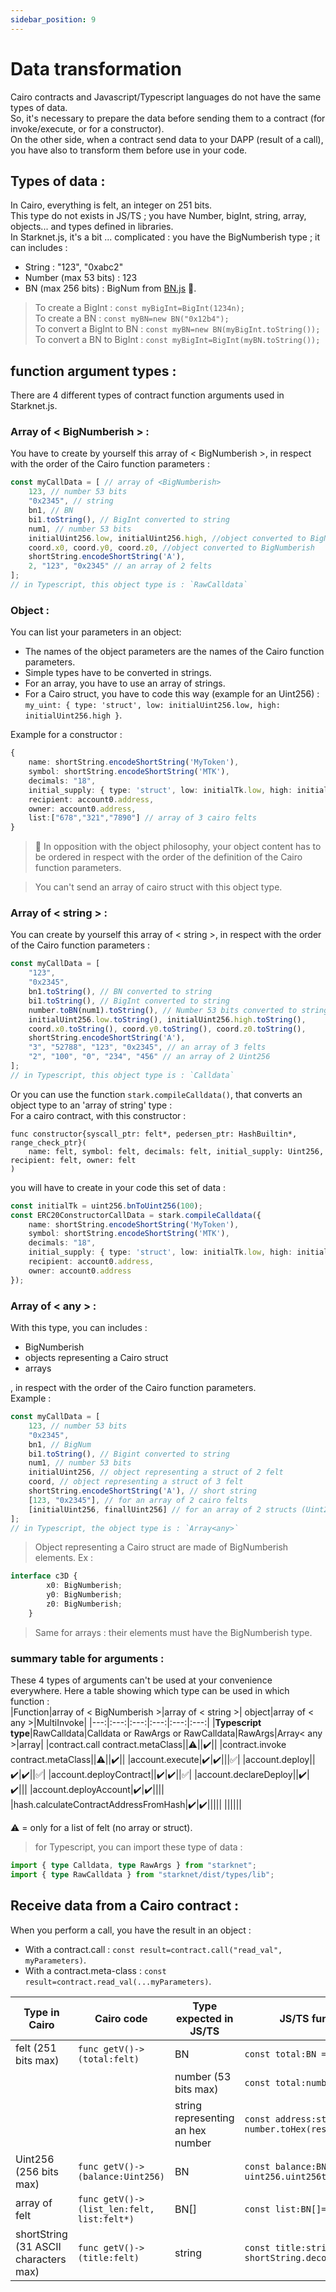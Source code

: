 ```yaml
---
sidebar_position: 9
---
```

# Data transformation 
Cairo contracts and Javascript/Typescript languages do not have the same types of data.   
So, it's necessary to prepare the data before sending them to a contract (for invoke/execute, or for a constructor).  
On the other side, when a contract send data to your DAPP (result of a call), you have also to transform them before use in your code.
## Types of data :
In Cairo, everything is felt, an integer on 251 bits.  
This type do not exists in JS/TS ; you have Number, bigInt, string, array, objects... and types defined in libraries.   
In Starknet.js, it's a bit ... complicated : you have the BigNumberish type  ; it can includes :
- String : "123", "0xabc2"
- Number (max 53 bits) : 123 
- BN (max 256 bits) : BigNum from [BN.js](https://github.com/indutny/bn.js/) 🤯.

> To create a BigInt : `const myBigInt=BigInt(1234n);`  
To create a BN :  `const myBN=new BN("0x12b4");`  
To convert a BigInt to BN : `const myBN=new BN(myBigInt.toString());`  
To convert a BN to BigInt : `const myBigInt=BigInt(myBN.toString());`


## function argument types :
There are 4 different types of contract function arguments used in Starknet.js.
### Array of < BigNumberish > :
You have to create by yourself this array of < BigNumberish >, in respect with the order of the Cairo function parameters :
```typescript
const myCallData = [ // array of <BigNumberish>
    123, // number 53 bits
    "0x2345", // string
    bn1, // BN
    bi1.toString(), // BigInt converted to string
    num1, // number 53 bits
    initialUint256.low, initialUint256.high, //object converted to BigNumberish
    coord.x0, coord.y0, coord.z0, //object converted to BigNumberish
    shortString.encodeShortString('A'),
    2, "123", "0x2345" // an array of 2 felts
];
// in Typescript, this object type is : `RawCalldata`
```
### Object :
You can list your parameters in an object: 
- The names of the object parameters are the names of the Cairo function parameters. 
- Simple types have to be converted in strings. 
- For an array, you have to use an array of strings.
- For a Cairo struct, you have to code this way (example for an Uint256) :   
`my_uint: { type: 'struct', low: initialUint256.low, high: initialUint256.high }`.  

Example for a constructor :
```typescript
{ 
	name: shortString.encodeShortString('MyToken'), 
	symbol: shortString.encodeShortString('MTK'), 
	decimals: "18", 
	initial_supply: { type: 'struct', low: initialTk.low, high: initialTk.high }, 
	recipient: account0.address, 
	owner: account0.address,
	list:["678","321","7890"] // array of 3 cairo felts
}
```
> 🚨 In opposition with the object philosophy, your object content has to be ordered in respect with the order of the definition of the Cairo function parameters.

> You can't send an array of cairo struct with this object type. 
### Array of < string > :
You can create by yourself this array of < string >, in respect with the order of the Cairo function parameters :
```typescript
const myCallData = [
    "123",
    "0x2345",
    bn1.toString(), // BN converted to string
    bi1.toString(), // BigInt converted to string
    number.toBN(num1).toString(), // Number 53 bits converted to string
    initialUint256.low.toString(), initialUint256.high.toString(),
    coord.x0.toString(), coord.y0.toString(), coord.z0.toString(),
    shortString.encodeShortString('A'),
    "3", "52788", "123", "0x2345", // an array of 3 felts 
    "2", "100", "0", "234", "456" // an array of 2 Uint256
];
// in Typescript, this object type is : `Calldata`
```
Or you can use the function `stark.compileCalldata()`, that converts an object type to an 'array of string' type :  
For a cairo contract, with this constructor :
```cairo
func constructor{syscall_ptr: felt*, pedersen_ptr: HashBuiltin*, range_check_ptr}(
    name: felt, symbol: felt, decimals: felt, initial_supply: Uint256, recipient: felt, owner: felt
)
```
you will have to create in your code this set of data :
```typescript
const initialTk = uint256.bnToUint256(100);
const ERC20ConstructorCallData = stark.compileCalldata({ 
	name: shortString.encodeShortString('MyToken'), 
	symbol: shortString.encodeShortString('MTK'), 
	decimals: "18", 
	initial_supply: { type: 'struct', low: initialTk.low, high: initialTk.high }, 
	recipient: account0.address, 
	owner: account0.address 
});
```
### Array of < any > :
With this type, you can includes :
- BigNumberish 
- objects representing a Cairo struct
- arrays  


, in respect with the order of the Cairo function parameters.    
Example :
```typescript
const myCallData = [
    123, // number 53 bits
    "0x2345",
    bn1, // BigNum
    bi1.toString(), // Bigint converted to string
    num1, // number 53 bits
    initialUint256, // object representing a struct of 2 felt
    coord, // object representing a struct of 3 felt
    shortString.encodeShortString('A'), // short string
    [123, "0x2345"], // for an array of 2 cairo felts
    [initialUint256, finallUint256] // for an array of 2 structs (Uint256 here)
];
// in Typescript, the object type is : `Array<any>`

```
> Object representing a Cairo struct are made of BigNumberish elements. Ex :
```typescript
interface c3D {
        x0: BigNumberish;
        y0: BigNumberish;
        z0: BigNumberish;
    }
```
>Same for arrays : their elements must have the BigNumberish type.
### summary table for arguments : 
These 4 types of arguments can't be used at your convenience everywhere. Here a table showing which type can be used in which function :  
|Function|array of < BigNumberish >|array of < string >| object|array of < any >|MultiInvoke|
|---:|:---:|:---:|:---:|:---:|:---:|
|**Typescript type**|RawCalldata|Calldata or RawArgs or RawCalldata|RawArgs|Array< any >|array|
|contract.call contract.metaClass||⚠️||✔️||
|contract.invoke contract.metaClass||⚠️||✔️||
|account.execute|✔️|✔️|||✅|
|account.deploy||✔️|✔️||✅|
|account.deployContract||✔️|✔️||✅|
|account.declareDeploy||✔️|✔️|||
|account.deployAccount|✔️|✔️||||
|hash.calculateContractAddressFromHash|✔️|✔️|||||
||||||

⚠️ = only for a list of felt (no array or struct).
> for Typescript, you can import these type of data :
```typescript
import { type Calldata, type RawArgs } from "starknet";
import { type RawCalldata } from "starknet/dist/types/lib";
```
 
## Receive data from a Cairo contract :
When you perform a call, you have the result in an object :  
- With a contract.call : `const result=contract.call("read_val", myParameters)`.
- With a contract.meta-class : `const result=contract.read_val(...myParameters)`.


|Type in Cairo|Cairo code|Type expected in JS/TS|JS/TS function to recover data|
|----|----------|--------------------|------------------------------|
|felt (251 bits max)|`func getV()->(total:felt)`|BN|`const total:BN = result.total`|
|||number (53 bits max)|`const total:number = parseInt(result.total)`|
|||string representing an hex number|`const address:string = number.toHex(result.address)`|
|Uint256 (256 bits max)|`func getV()->(balance:Uint256)`|BN|`const balance:BN = uint256.uint256toBN(result.balance)`|
|array of felt|`func getV()->(list_len:felt, list:felt*)`|BN[]|`const list:BN[]= result.list`|
|shortString (31 ASCII characters max)|`func getV()->(title:felt)`|string|`const title:string = shortString.decodeShortString(result.title)`|

